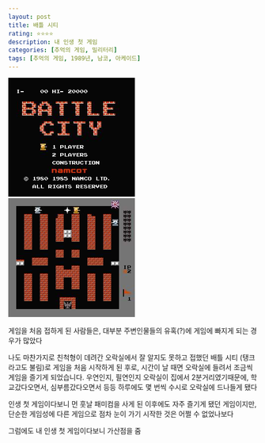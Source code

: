 ```yaml
---
layout: post
title: 배틀 시티
rating: ⭐️⭐️⭐️⭐️
description: 내 인생 첫 게임
categories: [추억의 게임, 밀리터리]
tags: [추억의 게임, 1989년, 남코, 아케이드]
---
```


![battle city](../../images/2002/battle_city_01.jpg)
![battle city](../../images/2002/battle_city_02.jpg)

게임을 처음 접하게 된 사람들은, 대부분 주변인물들의 유혹(?)에 게임에 빠지게 되는 경우가 많았다

나도 마찬가지로 친척형이 데려간 오락실에서 잘 알지도 못하고 접했던 배틀 시티 (탱크라고도 불림)로 게임을 처음 시작하게 된 후로, 시간이 날 때면 오락실에 들려서 조금씩 게임을 즐기게 되었습니다. 우연인지, 필연인지 오락실이 집에서 2분거리였기때문에, 학교갔다오면서, 심부름갔다오면서 등등 하루에도 몇 번씩 수시로 오락실에 드나들게 됐다


인생 첫 게임이다보니 먼 훗날 패미컴을 사게 된 이후에도 자주 즐기게 됐던 게임이지만, 단순한 게임성에 다른 게임으로 점차 눈이 가기 시작한 것은 어쩔 수 없었나보다

그럼에도 내 인생 첫 게임이다보니 가산점을 줌
